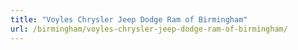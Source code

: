 ```yaml
---
title: "Voyles Chrysler Jeep Dodge Ram of Birmingham"
url: /birmingham/voyles-chrysler-jeep-dodge-ram-of-birmingham/
---
```

